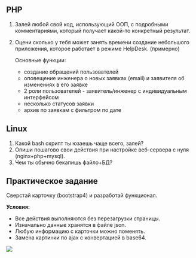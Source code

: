 ## PHP

1. Залей любой свой код, использующий ООП, с подробными комментариями, который получает какой-то конкретный результат.

2. Оцени сколько у тебя может занять времени создание небольшого приложения, которое работает в режиме HelpDesk. (примерно)

   Основные функции:

   - создание обращений пользователей
   - оповещение инженера о новых заявках (email) и заявителя об изменениях в его заявке
   - 2 роли пользователей - заявитель/инженер с индивидуальным интерфейсом
   - несколько статусов заявки
   - архив по заявкам с фильтром по дате

   

## Linux

1. Какой bash скрипт ты юзаешь чаще всего, залей?
2. Опиши пошагово свои действия при настройке веб-сервера с нуля (nginx+php+mysql).
3. Чем ты обычно бекапишь файло+БД?



## Практическое задание

Сверстай карточку (bootstrap4) и разработай функционал.

**Условия:**

- Все действия выполняются без перезагрузки страницы.
- Изначально данные хранятся в файле json.
- Любую информацию с карточки можно поменять.
- Замена картинки по ajax с конвертацией в base64.



![](/Users/ignashkins/Yandex.Disk.localized/Typora/Job/Tests/card.png)
